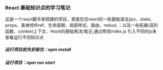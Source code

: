 ### React 基础知识点的学习笔记

这是一个react脚手架搭建的项目，里面包含react的一些基础语法(jsx、state、props、表单控件ref、生命周期、局部样式、路由、redux) ；以及一些拓展(高阶函数、context上下文、Hook的基础用法)笔记,通过修改index.js 引入不同的js来查看运行不同知识点

##### 运行项目前先安装包：npm install

##### 运行项目：npm run start

